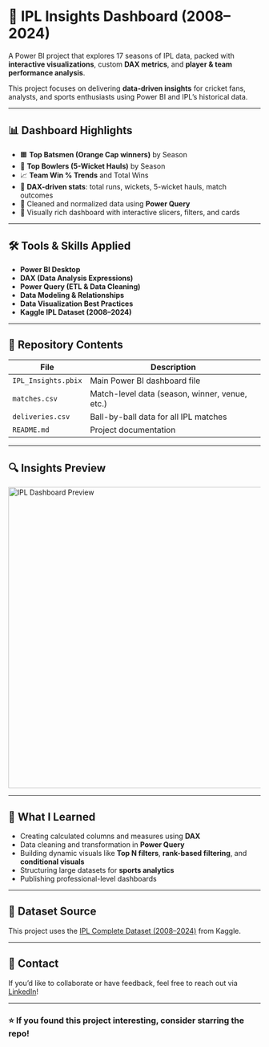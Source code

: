 # 🏏 IPL Insights Dashboard (2008–2024)

A Power BI project that explores 17 seasons of IPL data, packed with **interactive visualizations**, custom **DAX metrics**, and **player & team performance analysis**.

This project focuses on delivering **data-driven insights** for cricket fans, analysts, and sports enthusiasts using Power BI and IPL’s historical data.

---

## 📊 Dashboard Highlights

- 🟧 **Top Batsmen (Orange Cap winners)** by Season
- 🎯 **Top Bowlers (5-Wicket Hauls)** by Season
- 📈 **Team Win % Trends** and Total Wins
- 🧠 **DAX-driven stats**: total runs, wickets, 5-wicket hauls, match outcomes
- 🧹 Cleaned and normalized data using **Power Query**
- 🎨 Visually rich dashboard with interactive slicers, filters, and cards

---

## 🛠️ Tools & Skills Applied

- **Power BI Desktop**
- **DAX (Data Analysis Expressions)**
- **Power Query (ETL & Data Cleaning)**
- **Data Modeling & Relationships**
- **Data Visualization Best Practices**
- **Kaggle IPL Dataset (2008–2024)**

---

## 📁 Repository Contents

| File | Description |
|------|-------------|
| `IPL_Insights.pbix` | Main Power BI dashboard file |
| `matches.csv` | Match-level data (season, winner, venue, etc.) |
| `deliveries.csv` | Ball-by-ball data for all IPL matches |
| `README.md` | Project documentation |

---

## 🔍 Insights Preview

<img src="images/dashboard-preview.png" alt="IPL Dashboard Preview" width="600"/>

---

## 🧠 What I Learned

- Creating calculated columns and measures using **DAX**
- Data cleaning and transformation in **Power Query**
- Building dynamic visuals like **Top N filters**, **rank-based filtering**, and **conditional visuals**
- Structuring large datasets for **sports analytics**
- Publishing professional-level dashboards

---

## 📎 Dataset Source

This project uses the [IPL Complete Dataset (2008–2024)](https://www.kaggle.com/datasets) from Kaggle.

---

## 📢 Contact

If you’d like to collaborate or have feedback, feel free to reach out via [LinkedIn](https://www.linkedin.com/in/mahesh-v-hemadri-0a2579231/)!

---

### ⭐ If you found this project interesting, consider starring the repo!
